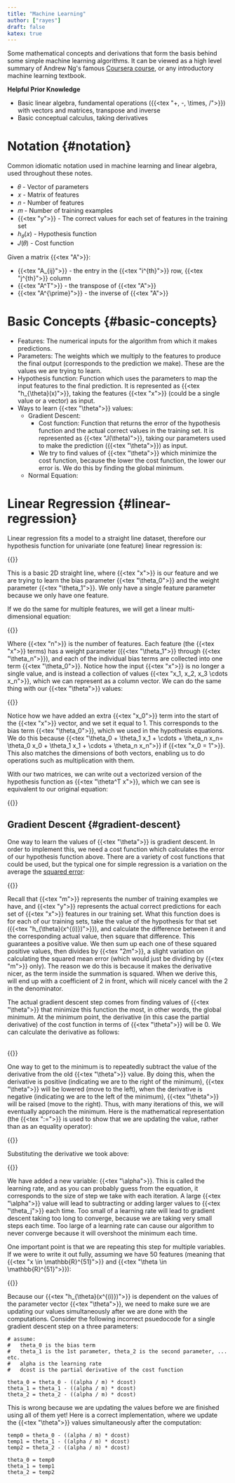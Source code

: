 ```yaml
---
title: "Machine Learning"
author: ["rayes"]
draft: false
katex: true
---
```


Some mathematical concepts and derivations that form the basis behind some simple machine learning algorithms. It can be viewed as a high level summary of Andrew Ng's famous [Coursera course](https://www.coursera.org/learn/machine-learning), or any introductory machine learning textbook.

**Helpful Prior Knowledge**

-   Basic linear algebra, fundamental operations ({{<tex "+, -, \times, /">}}) with vectors and matrices, transpose and inverse
-   Basic conceptual calculus, taking derivatives


# Notation {#notation}

Common idiomatic notation used in machine learning and linear algebra, used throughout these notes.

-   𝜃 - Vector of parameters
-   𝑥 - Matrix of features
-   𝑛 - Number of features
-   𝑚 - Number of training examples
-   {{<tex "y">}} - The correct values for each set of features in the training set
-   ℎ<sub>𝜃</sub>(𝑥) - Hypothesis function
-   𝐽(𝜃) - Cost function

Given a matrix {{<tex "A">}}:

-   {{<tex "A_{ij}">}} - the entry in the {{<tex "i^{th}">}} row, {{<tex "j^{th}">}} column
-   {{<tex "A^T">}} - the transpose of {{<tex "A">}}
-   {{<tex "A^{\prime}">}} - the inverse of {{<tex "A">}}


# Basic Concepts {#basic-concepts}

-   Features: The numerical inputs for the algorithm from which it makes predictions.
-   Parameters: The weights which we multiply to the features to produce the final output (corresponds to the prediction we make). These are the values we are trying to learn.
-   Hypothesis function: Function which uses the parameters to map the input features to the final prediction. It is represented as {{<tex "h_{\theta}(x)">}}, taking the features {{<tex "x">}} (could be a single value or a vector) as input.
-   Ways to learn {{<tex "\theta">}} values:
    -   Gradient Descent:
        -   Cost function: Function that returns the error of the hypothesis function and the actual correct values in the training set. It is represented as {{<tex "J(\theta)">}}, taking our parameters used to make the prediction ({{<tex "\theta">}}) as input.
        -   We try to find values of {{<tex "\theta">}} which minimize the cost function, because the lower the cost function, the lower our error is. We do this by finding the global minimum.
    -   Normal Equation:


# Linear Regression {#linear-regression}

Linear regression fits a model to a straight line dataset, therefore our hypothesis function for univariate (one feature) linear regression is:

{{<tex display="h_{\theta}(x) = \theta_0 + \theta_1x" >}}

This is a basic 2D straight line, where {{<tex "x">}} is our feature and we are trying to learn the bias parameter {{<tex "\theta_0">}} and the weight parameter {{<tex "\theta_1">}}. We only have a single feature parameter because we only have one feature.

If we do the same for multiple features, we will get a linear multi-dimensional equation:

{{<tex display="h_{\theta}(x) = \theta_0 + \theta_1x_1 + \theta_2x_2 + \cdots + \theta_nx_n" >}}

Where {{<tex "n">}} is the number of features. Each feature (the {{<tex "x">}} terms) has a weight parameter ({{<tex "\theta_1">}} through {{<tex "\theta_n">}}), and each of the individual bias terms are collected into one term {{<tex "\theta_0">}}. Notice how the input {{<tex "x">}} is no longer a single value, and is instead a collection of values {{<tex "x_1, x_2, x_3 \cdots x_n">}}, which we can represent as a column vector. We can do the same thing with our {{<tex "\theta">}} values:

{{<tex display="x = \begin{bmatrix} x_0 = 1 \\ x_1 \\ x_2 \\ \vdots \\ x_n \end{bmatrix} \ \ \ \ \ \ \theta = \begin{bmatrix} \theta_0 \\ \theta_1 \\ \theta_2 \\ \vdots \\ \theta_n \end{bmatrix}" >}}

Notice how we have added an extra {{<tex "x_0">}} term into the start of the {{<tex "x">}} vector, and we set it equal to 1. This corresponds to the bias term {{<tex "\theta_0">}}, which we used in the hypothesis equations. We do this because {{<tex "\theta_0 + \theta_1 x_1 + \cdots + \theta_n x_n= \theta_0 x_0 + \theta_1 x_1 + \cdots + \theta_n x_n">}} if {{<tex "x_0 = 1">}}. This also matches the dimensions of both vectors, enabling us to do operations such as multiplication with them.

With our two matrices, we can write out a vectorized version of the hypothesis function as {{<tex "\theta^T x">}}, which we can see is equivalent to our original equation:

{{<tex display="h_{\theta}(x) = \theta^T x = \begin{bmatrix} \theta_0 & \theta_1 & \theta_2 & \cdots & \theta_n \end{bmatrix} \times \begin{bmatrix} 1 \\ x_1 \\ x_2 \\ \vdots \\ x_n \end{bmatrix} = \theta_0 + \theta_1 x_1 + \theta_2 x_2 + \cdots + \theta_n x_n" >}}


## Gradient Descent {#gradient-descent}

One way to learn the values of {{<tex "\theta">}} is gradient descent. In order to implement this, we need a cost function which calculates the error of our hypothesis function above. There are a variety of cost functions that could be used, but the typical one for simple regression is a variation on the average the [squared error](https://en.wikipedia.org/wiki/Variance):

{{<tex display="J(\theta) = \dfrac{1}{2m} \sum_{i=1}^m (h_{\theta}(x^{(i)}) - y^{(i)})^2" >}}

Recall that {{<tex "m">}} represents the number of training examples we have, and {{<tex "y">}} represents the actual correct predictions for each set of {{<tex "x">}} features in our training set. What this function does is for each of our training sets, take the value of the hypothesis for that set ({{<tex "h_{\theta}(x^{(i)})">}}), and calculate the difference between it and the corresponding actual value, then square that difference. This guarantees a positive value. We then sum up each one of these squared positive values, then divides by {{<tex "2m">}}, a slight variation on calculating the squared mean error (which would just be dividing by {{<tex "m">}} only). The reason we do this is because it makes the derivative nicer, as the term inside the summation is squared. When we derive this, will end up with a coefficient of 2 in front, which will nicely cancel with the 2 in the denominator.

The actual gradient descent step comes from finding values of {{<tex "\theta">}} that minimize this function the most, in other words, the global minimum. At the minimum point, the derivative (in this case the partial derivative) of the cost function in terms of {{<tex "\theta">}} will be 0. We can calculate the derivative as follows:
<br />
<br />

{{<tex display="\begin{align*} \dfrac{\delta}{\delta\theta} J(\theta) &= \dfrac{1}{2m} \cdot \dfrac{\delta}{\delta\theta} \sum_{i=1}^m (h_{\theta}(x^{(i)}) - y^{(i)})^2  &\text{(Note: } m \text{ is a constant)} \\ &= \dfrac{1}{2m} \cdot \sum_{i=1}^n \dfrac{\delta}{\delta \theta} (\theta^T x^{(i)} - y^{(i)})^2  &(h_{\theta}(x^{(i)}) \text{ is substituted for } \theta^T x^{(i)}) \\ &= \dfrac{1}{2m} \cdot \sum_{i=1}^m \:2(\theta^Tx^{(i)} - y ^{(i)}) \cdot x^{(i)} &\text{(Note: } y^{(i)} \text{ is a constant)} \\ &= \dfrac{1}{m} \sum_{i=1}^m (h_{\theta}(x^{(i)}) - y^{(i)})x^{(i)}  &\text{(Simplify and substitute back } h_{\theta}(x^{(i)}))\end{align*}" >}}

One way to get to the minimum is to repeatedly subtract the value of the derivative from the old {{<tex "\theta">}} value. By doing this, when the derivative is positive (indicating we are to the right of the minimum), {{<tex "\theta">}} will be lowered (move to the left), when the derivative is negative (indicating we are to the left of the minimum), {{<tex "\theta">}} will be raised (move to the right). Thus, with many iterations of this, we will eventually approach the minimum. Here is the mathematical representation (the {{<tex ":=">}} is used to show that we are updating the value, rather than as an equality operator):

{{<tex display="\begin{align*} & \text{For } j = 0, \cdots, n \\ & \text{repeat until convergence \{} \\ & \qquad \theta_j := \theta_j - \alpha \dfrac{\delta}{\delta \theta_j} J(\theta) \\ &\}\end{align*}" >}}

Substituting the derivative we took above:

{{<tex display="\begin{align*} & \text{For } j = 0, \cdots, n \\ & \text{repeat until convergence \{} \\ & \qquad \theta_j := \theta_j - \dfrac{\alpha}{m} \sum_{i=1}^m (h_{\theta}(x^{(i)}) - y^{(i)})x^{(i)} \\ &\}\end{align*}" >}}

We have added a new variable: {{<tex "\alpha">}}. This is called the learning rate, and as you can probably guess from the equation, it corresponds to the size of step we take with each iteration. A large {{<tex "\alpha">}} value will lead to subtracting or adding larger values to {{<tex "\theta_j">}} each time. Too small of a learning rate will lead to gradient descent taking too long to converge, because we are taking very small steps each time. Too large of a learning rate can cause our algorithm to never converge because it will overshoot the minimum each time.

One important point is that we are repeating this step for multiple variables. If we were to write it out fully, assuming we have 50 features (meaning that {{<tex "x \in \mathbb{R}^{51}">}} and {{<tex "\theta \in \mathbb{R}^{51}">}}):

{{<tex display="\begin{align*} & \text{repeat until convergence \{} \\ & \qquad \theta_0 := \theta_0 - \dfrac{\alpha}{m} \sum_{i=1}^m (h_{\theta}(x^{(i)}) - y^{(i)})x^{0} \\ & \qquad \theta_1 := \theta_1 - \dfrac{\alpha}{m} \sum_{i=1}^m (h_{\theta} (x^{(i)}) - y^{(i)})x^{1} \\ & \qquad \theta_2 := \theta_2 - \dfrac{\alpha}{m} \sum_{i=1}^m (h_{\theta}(x^{(i)}) - y^{(i)})x^{2} \\ & \qquad \qquad \vdots \\ & \qquad \theta_{51} := \theta_{51} - \frac{\alpha}{m} \sum_{i=1}^m (h_{\theta} (x^{(i)}) - y^{(i)})x^{51} \\ &\}\end{align*}" >}}

Because our {{<tex "h_{\theta}(x^{(i)})">}} is dependent on the values of the parameter vector {{<tex "\theta">}}, we need to make sure we are updating our values simultaneously after we are done with the computations. Consider the following incorrect psuedocode for a single gradient descent step on a three parameters:

```nil
# assume:
#   theta_0 is the bias term
#   theta_1 is the 1st parameter, theta_2 is the second parameter, ... etc.
#   alpha is the learning rate
#   dcost is the partial derivative of the cost function

theta_0 = theta_0 - ((alpha / m) * dcost)
theta_1 = theta_1 - ((alpha / m) * dcost)
theta_2 = theta_2 - ((alpha / m) * dcost)
```

This is wrong because we are updating the values before we are finished using all of them yet! Here is a correct implementation, where we update the {{<tex "\theta">}} values simultaneously after the computation:

```nil
temp0 = theta_0 - ((alpha / m) * dcost)
temp1 = theta_1 - ((alpha / m) * dcost)
temp2 = theta_2 - ((alpha / m) * dcost)

theta_0 = temp0
theta_1 = temp1
theta_2 = temp2
```